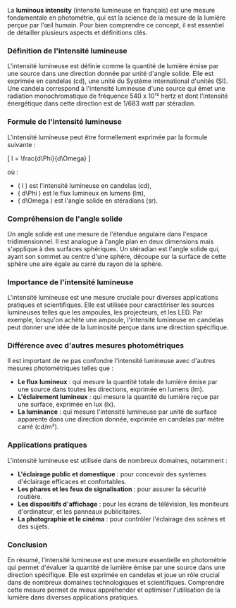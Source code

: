 La **luminous intensity** (intensité lumineuse en français) est une mesure fondamentale en photométrie, qui est la science de la mesure de la lumière perçue par l'œil humain. Pour bien comprendre ce concept, il est essentiel de détailler plusieurs aspects et définitions clés.

### Définition de l'intensité lumineuse

L'intensité lumineuse est définie comme la quantité de lumière émise par une source dans une direction donnée par unité d'angle solide. Elle est exprimée en candelas (cd), une unité du Système international d'unités (SI). Une candela correspond à l'intensité lumineuse d'une source qui émet une radiation monochromatique de fréquence 540 x 10¹² hertz et dont l'intensité énergétique dans cette direction est de 1/683 watt par stéradian.

### Formule de l'intensité lumineuse

L'intensité lumineuse peut être formellement exprimée par la formule suivante :

\[ I = \frac{d\Phi}{d\Omega} \]

où :
- \( I \) est l'intensité lumineuse en candelas (cd),
- \( d\Phi \) est le flux lumineux en lumens (lm),
- \( d\Omega \) est l'angle solide en stéradians (sr).

### Compréhension de l'angle solide

Un angle solide est une mesure de l'étendue angulaire dans l'espace tridimensionnel. Il est analogue à l'angle plan en deux dimensions mais s'applique à des surfaces sphériques. Un stéradian est l'angle solide qui, ayant son sommet au centre d'une sphère, découpe sur la surface de cette sphère une aire égale au carré du rayon de la sphère.

### Importance de l'intensité lumineuse

L'intensité lumineuse est une mesure cruciale pour diverses applications pratiques et scientifiques. Elle est utilisée pour caractériser les sources lumineuses telles que les ampoules, les projecteurs, et les LED. Par exemple, lorsqu'on achète une ampoule, l'intensité lumineuse en candelas peut donner une idée de la luminosité perçue dans une direction spécifique.

### Différence avec d'autres mesures photométriques

Il est important de ne pas confondre l'intensité lumineuse avec d'autres mesures photométriques telles que :
- **Le flux lumineux** : qui mesure la quantité totale de lumière émise par une source dans toutes les directions, exprimée en lumens (lm).
- **L'éclairement lumineux** : qui mesure la quantité de lumière reçue par une surface, exprimée en lux (lx).
- **La luminance** : qui mesure l'intensité lumineuse par unité de surface apparente dans une direction donnée, exprimée en candelas par mètre carré (cd/m²).

### Applications pratiques

L'intensité lumineuse est utilisée dans de nombreux domaines, notamment :
- **L'éclairage public et domestique** : pour concevoir des systèmes d'éclairage efficaces et confortables.
- **Les phares et les feux de signalisation** : pour assurer la sécurité routière.
- **Les dispositifs d'affichage** : pour les écrans de télévision, les moniteurs d'ordinateur, et les panneaux publicitaires.
- **La photographie et le cinéma** : pour contrôler l'éclairage des scènes et des sujets.

### Conclusion

En résumé, l'intensité lumineuse est une mesure essentielle en photométrie qui permet d'évaluer la quantité de lumière émise par une source dans une direction spécifique. Elle est exprimée en candelas et joue un rôle crucial dans de nombreux domaines technologiques et scientifiques. Comprendre cette mesure permet de mieux appréhender et optimiser l'utilisation de la lumière dans diverses applications pratiques.